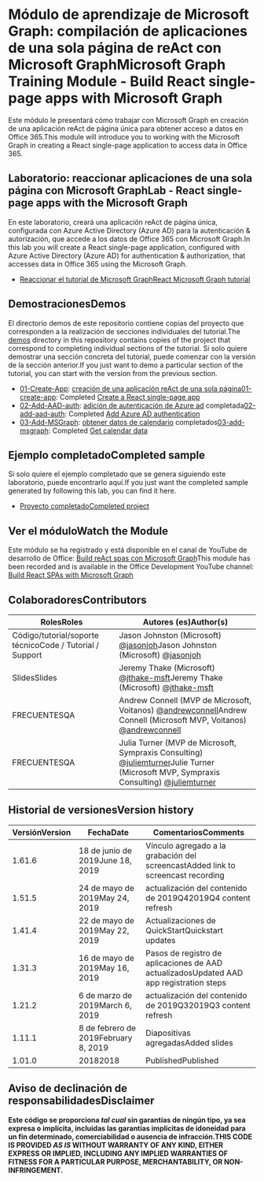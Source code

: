 # <a name="microsoft-graph-training-module---build-react-single-page-apps-with-microsoft-graph"></a><span data-ttu-id="0b0d0-101">Módulo de aprendizaje de Microsoft Graph: compilación de aplicaciones de una sola página de reAct con Microsoft Graph</span><span class="sxs-lookup"><span data-stu-id="0b0d0-101">Microsoft Graph Training Module - Build React single-page apps with Microsoft Graph</span></span>

<span data-ttu-id="0b0d0-102">Este módulo le presentará cómo trabajar con Microsoft Graph en creación de una aplicación reAct de página única para obtener acceso a datos en Office 365.</span><span class="sxs-lookup"><span data-stu-id="0b0d0-102">This module will introduce you to working with the Microsoft Graph in creating a React single-page application to access data in Office 365.</span></span>

## <a name="lab---react-single-page-apps-with-the-microsoft-graph"></a><span data-ttu-id="0b0d0-103">Laboratorio: reaccionar aplicaciones de una sola página con Microsoft Graph</span><span class="sxs-lookup"><span data-stu-id="0b0d0-103">Lab - React single-page apps with the Microsoft Graph</span></span>

<span data-ttu-id="0b0d0-104">En este laboratorio, creará una aplicación reAct de página única, configurada con Azure Active Directory (Azure AD) para la autenticación & autorización, que accede a los datos de Office 365 con Microsoft Graph.</span><span class="sxs-lookup"><span data-stu-id="0b0d0-104">In this lab you will create a React single-page application, configured with Azure Active Directory (Azure AD) for authentication & authorization, that accesses data in Office 365 using the Microsoft Graph.</span></span>

- [<span data-ttu-id="0b0d0-105">Reaccionar el tutorial de Microsoft Graph</span><span class="sxs-lookup"><span data-stu-id="0b0d0-105">React Microsoft Graph tutorial</span></span>](https://docs.microsoft.com/graph/training/react-tutorial)

## <a name="demos"></a><span data-ttu-id="0b0d0-106">Demostraciones</span><span class="sxs-lookup"><span data-stu-id="0b0d0-106">Demos</span></span>

<span data-ttu-id="0b0d0-107">El [](./demos) directorio demos de este repositorio contiene copias del proyecto que corresponden a la realización de secciones individuales del tutorial.</span><span class="sxs-lookup"><span data-stu-id="0b0d0-107">The [demos](./demos) directory in this repository contains copies of the project that correspond to completing individual sections of the tutorial.</span></span> <span data-ttu-id="0b0d0-108">Si solo quiere demostrar una sección concreta del tutorial, puede comenzar con la versión de la sección anterior.</span><span class="sxs-lookup"><span data-stu-id="0b0d0-108">If you just want to demo a particular section of the tutorial, you can start with the version from the previous section.</span></span>

- <span data-ttu-id="0b0d0-109">[01-Create-App](demos/01-create-app): [creación de una aplicación reAct de una sola página](https://docs.microsoft.com/graph/training/react-tutorial?tutorial-step=1)</span><span class="sxs-lookup"><span data-stu-id="0b0d0-109">[01-create-app](demos/01-create-app): Completed [Create a React single-page app](https://docs.microsoft.com/graph/training/react-tutorial?tutorial-step=1)</span></span>
- <span data-ttu-id="0b0d0-110">[02-Add-AAD-auth](demos/02-add-aad-auth): [adición de autenticación de Azure ad](https://docs.microsoft.com/graph/training/react-tutorial?tutorial-step=3) completada</span><span class="sxs-lookup"><span data-stu-id="0b0d0-110">[02-add-aad-auth](demos/02-add-aad-auth): Completed [Add Azure AD authentication](https://docs.microsoft.com/graph/training/react-tutorial?tutorial-step=3)</span></span>
- <span data-ttu-id="0b0d0-111">[03-Add-MSGraph](demos/03-add-msgraph): [obtener datos de calendario](https://docs.microsoft.com/graph/training/react-tutorial?tutorial-step=4) completados</span><span class="sxs-lookup"><span data-stu-id="0b0d0-111">[03-add-msgraph](demos/03-add-msgraph): Completed [Get calendar data](https://docs.microsoft.com/graph/training/react-tutorial?tutorial-step=4)</span></span>

## <a name="completed-sample"></a><span data-ttu-id="0b0d0-112">Ejemplo completado</span><span class="sxs-lookup"><span data-stu-id="0b0d0-112">Completed sample</span></span>

<span data-ttu-id="0b0d0-113">Si solo quiere el ejemplo completado que se genera siguiendo este laboratorio, puede encontrarlo aquí.</span><span class="sxs-lookup"><span data-stu-id="0b0d0-113">If you just want the completed sample generated by following this lab, you can find it here.</span></span>

- [<span data-ttu-id="0b0d0-114">Proyecto completado</span><span class="sxs-lookup"><span data-stu-id="0b0d0-114">Completed project</span></span>](demos/03-add-msgraph)

## <a name="watch-the-module"></a><span data-ttu-id="0b0d0-115">Ver el módulo</span><span class="sxs-lookup"><span data-stu-id="0b0d0-115">Watch the Module</span></span>

<span data-ttu-id="0b0d0-116">Este módulo se ha registrado y está disponible en el canal de YouTube de desarrollo de Office: [Build reAct spas con Microsoft Graph](https://youtu.be/IghiKqly-HY)</span><span class="sxs-lookup"><span data-stu-id="0b0d0-116">This module has been recorded and is available in the Office Development YouTube channel: [Build React SPAs with Microsoft Graph](https://youtu.be/IghiKqly-HY)</span></span>

## <a name="contributors"></a><span data-ttu-id="0b0d0-117">Colaboradores</span><span class="sxs-lookup"><span data-stu-id="0b0d0-117">Contributors</span></span>

|           <span data-ttu-id="0b0d0-118">Roles</span><span class="sxs-lookup"><span data-stu-id="0b0d0-118">Roles</span></span>           |                                           <span data-ttu-id="0b0d0-119">Autores (es)</span><span class="sxs-lookup"><span data-stu-id="0b0d0-119">Author(s)</span></span>                                           |
| ------------------------- | --------------------------------------------------------------------------------------------- |
| <span data-ttu-id="0b0d0-120">Código/tutorial/soporte técnico</span><span class="sxs-lookup"><span data-stu-id="0b0d0-120">Code / Tutorial / Support</span></span> | <span data-ttu-id="0b0d0-121">Jason Johnston (Microsoft) [@jasonjoh](//github.com/jasonjoh)</span><span class="sxs-lookup"><span data-stu-id="0b0d0-121">Jason Johnston (Microsoft) [@jasonjoh](//github.com/jasonjoh)</span></span>                                 |
| <span data-ttu-id="0b0d0-122">Slides</span><span class="sxs-lookup"><span data-stu-id="0b0d0-122">Slides</span></span>                    | <span data-ttu-id="0b0d0-123">Jeremy Thake (Microsoft) [@jthake-msft](//github.com/jthake-msft)</span><span class="sxs-lookup"><span data-stu-id="0b0d0-123">Jeremy Thake (Microsoft) [@jthake-msft](//github.com/jthake-msft)</span></span>                             |
| <span data-ttu-id="0b0d0-124">FRECUENTES</span><span class="sxs-lookup"><span data-stu-id="0b0d0-124">QA</span></span>                        | <span data-ttu-id="0b0d0-125">Andrew Connell (MVP de Microsoft, Voitanos) [@andrewconnell](//github.com/andrewconnell)</span><span class="sxs-lookup"><span data-stu-id="0b0d0-125">Andrew Connell (Microsoft MVP, Voitanos) [@andrewconnell](//github.com/andrewconnell)</span></span>         |
| <span data-ttu-id="0b0d0-126">FRECUENTES</span><span class="sxs-lookup"><span data-stu-id="0b0d0-126">QA</span></span>                        | <span data-ttu-id="0b0d0-127">Julia Turner (MVP de Microsoft, Sympraxis Consulting) [@juliemturner](//github.com/juliemturner)</span><span class="sxs-lookup"><span data-stu-id="0b0d0-127">Julie Turner (Microsoft MVP, Sympraxis Consulting) [@juliemturner](//github.com/juliemturner)</span></span> |

## <a name="version-history"></a><span data-ttu-id="0b0d0-128">Historial de versiones</span><span class="sxs-lookup"><span data-stu-id="0b0d0-128">Version history</span></span>

| <span data-ttu-id="0b0d0-129">Versión</span><span class="sxs-lookup"><span data-stu-id="0b0d0-129">Version</span></span> |       <span data-ttu-id="0b0d0-130">Fecha</span><span class="sxs-lookup"><span data-stu-id="0b0d0-130">Date</span></span>       |              <span data-ttu-id="0b0d0-131">Comentarios</span><span class="sxs-lookup"><span data-stu-id="0b0d0-131">Comments</span></span>              |
| ------- | ---------------- | ---------------------------------- |
| <span data-ttu-id="0b0d0-132">1.6</span><span class="sxs-lookup"><span data-stu-id="0b0d0-132">1.6</span></span>     | <span data-ttu-id="0b0d0-133">18 de junio de 2019</span><span class="sxs-lookup"><span data-stu-id="0b0d0-133">June 18, 2019</span></span>    | <span data-ttu-id="0b0d0-134">Vínculo agregado a la grabación del screencast</span><span class="sxs-lookup"><span data-stu-id="0b0d0-134">Added link to screencast recording</span></span> |
| <span data-ttu-id="0b0d0-135">1.5</span><span class="sxs-lookup"><span data-stu-id="0b0d0-135">1.5</span></span>     | <span data-ttu-id="0b0d0-136">24 de mayo de 2019</span><span class="sxs-lookup"><span data-stu-id="0b0d0-136">May 24, 2019</span></span>     | <span data-ttu-id="0b0d0-137">actualización del contenido de 2019Q4</span><span class="sxs-lookup"><span data-stu-id="0b0d0-137">2019Q4 content refresh</span></span>             |
| <span data-ttu-id="0b0d0-138">1.4</span><span class="sxs-lookup"><span data-stu-id="0b0d0-138">1.4</span></span>     | <span data-ttu-id="0b0d0-139">22 de mayo de 2019</span><span class="sxs-lookup"><span data-stu-id="0b0d0-139">May 22, 2019</span></span>     | <span data-ttu-id="0b0d0-140">Actualizaciones de QuickStart</span><span class="sxs-lookup"><span data-stu-id="0b0d0-140">Quickstart updates</span></span>                 |
| <span data-ttu-id="0b0d0-141">1.3</span><span class="sxs-lookup"><span data-stu-id="0b0d0-141">1.3</span></span>     | <span data-ttu-id="0b0d0-142">16 de mayo de 2019</span><span class="sxs-lookup"><span data-stu-id="0b0d0-142">May 16, 2019</span></span>     | <span data-ttu-id="0b0d0-143">Pasos de registro de aplicaciones de AAD actualizados</span><span class="sxs-lookup"><span data-stu-id="0b0d0-143">Updated AAD app registration steps</span></span> |
| <span data-ttu-id="0b0d0-144">1.2</span><span class="sxs-lookup"><span data-stu-id="0b0d0-144">1.2</span></span>     | <span data-ttu-id="0b0d0-145">6 de marzo de 2019</span><span class="sxs-lookup"><span data-stu-id="0b0d0-145">March 6, 2019</span></span>    | <span data-ttu-id="0b0d0-146">actualización del contenido de 2019Q3</span><span class="sxs-lookup"><span data-stu-id="0b0d0-146">2019Q3 content refresh</span></span>             |
| <span data-ttu-id="0b0d0-147">1.1</span><span class="sxs-lookup"><span data-stu-id="0b0d0-147">1.1</span></span>     | <span data-ttu-id="0b0d0-148">8 de febrero de 2019</span><span class="sxs-lookup"><span data-stu-id="0b0d0-148">February 8, 2019</span></span> | <span data-ttu-id="0b0d0-149">Diapositivas agregadas</span><span class="sxs-lookup"><span data-stu-id="0b0d0-149">Added slides</span></span>                       |
| <span data-ttu-id="0b0d0-150">1.0</span><span class="sxs-lookup"><span data-stu-id="0b0d0-150">1.0</span></span>     | <span data-ttu-id="0b0d0-151">2018</span><span class="sxs-lookup"><span data-stu-id="0b0d0-151">2018</span></span>             | <span data-ttu-id="0b0d0-152">Published</span><span class="sxs-lookup"><span data-stu-id="0b0d0-152">Published</span></span>                          |

## <a name="disclaimer"></a><span data-ttu-id="0b0d0-153">Aviso de declinación de responsabilidades</span><span class="sxs-lookup"><span data-stu-id="0b0d0-153">Disclaimer</span></span>

<span data-ttu-id="0b0d0-154">**Este código se proporciona *tal cual* sin garantías de ningún tipo, ya sea expresa o implícita, incluidas las garantías implícitas de idoneidad para un fin determinado, comerciabilidad o ausencia de infracción.**</span><span class="sxs-lookup"><span data-stu-id="0b0d0-154">**THIS CODE IS PROVIDED *AS IS* WITHOUT WARRANTY OF ANY KIND, EITHER EXPRESS OR IMPLIED, INCLUDING ANY IMPLIED WARRANTIES OF FITNESS FOR A PARTICULAR PURPOSE, MERCHANTABILITY, OR NON-INFRINGEMENT.**</span></span>
